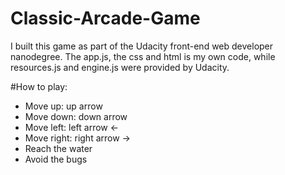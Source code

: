 # Classic-Arcade-Game
I built this game as part of the Udacity front-end web developer nanodegree. The app.js, the css and html is my own code, while resources.js and engine.js were provided by Udacity.

#How to play:

- Move up: up arrow 
- Move down: down arrow
- Move left: left arrow <-
- Move right: right arrow ->
- Reach the water
- Avoid the bugs
